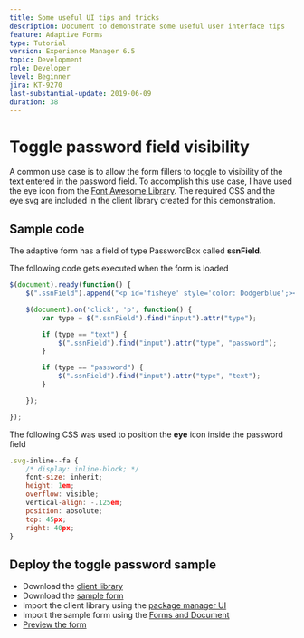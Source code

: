 ```yaml
---
title: Some useful UI tips and tricks
description: Document to demonstrate some useful user interface tips
feature: Adaptive Forms
type: Tutorial
version: Experience Manager 6.5
topic: Development
role: Developer
level: Beginner
jira: KT-9270
last-substantial-update: 2019-06-09
duration: 38
---
```

# Toggle password field visibility

A common use case is to allow the form fillers to toggle to visibility of the text entered in the password field.
To accomplish this use case, I have used the eye icon from the [Font Awesome Library](https://fontawesome.com/). The required CSS and the eye.svg are included in the client library created for this demonstration.


## Sample code

The adaptive form has a field of type PasswordBox called **ssnField**.

The following code gets executed when the form is loaded

``` javascript
$(document).ready(function() {
    $(".ssnField").append("<p id='fisheye' style='color: Dodgerblue';><i class='fa fa-eye'></i></p>");

    $(document).on('click', 'p', function() {
        var type = $(".ssnField").find("input").attr("type");

        if (type == "text") {
            $(".ssnField").find("input").attr("type", "password");
        }

        if (type == "password") {
            $(".ssnField").find("input").attr("type", "text");
        }

    });

});
```

The following CSS was used to position the **eye** icon inside the password field

``` javascript
.svg-inline--fa {
    /* display: inline-block; */
    font-size: inherit;
    height: 1em;
    overflow: visible;
    vertical-align: -.125em;
    position: absolute;
    top: 45px;
    right: 40px;
}

```

## Deploy the toggle password sample

* Download the [client library](assets/simple-ui-tips.zip)
* Download the [sample form](assets/simple-ui-tricks-form.zip)
* Import the client library using the [package manager UI](http://localhost:4502/crx/packmgr/index.jsp)
* Import the sample form using the [Forms and Document](http://localhost:4502/aem/forms.html/content/dam/formsanddocuments)
* [Preview the form](http://localhost:4502/content/dam/formsanddocuments/simpleuitips/jcr:content?wcmmode=disabled)


